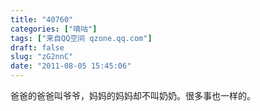 ```yaml
---
title: "40760"
categories: ["嘀咕"]
tags: ["来自QQ空间 qzone.qq.com"]
draft: false
slug: "zG2nnC"
date: "2011-08-05 15:45:06"
---
```


爸爸的爸爸叫爷爷，妈妈的妈妈却不叫奶奶。很多事也一样的。
